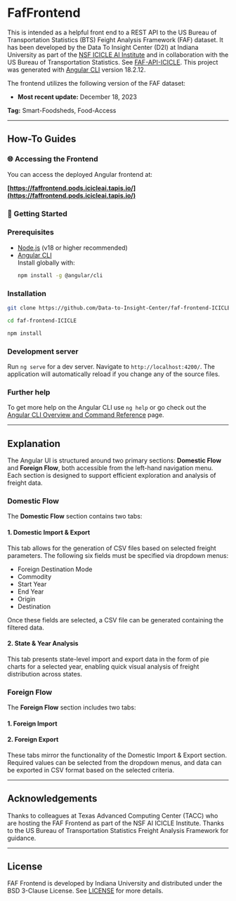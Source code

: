 # FafFrontend

This is intended as a helpful front end to a REST API to the US Bureau of Transportation Statistics (BTS) Feight Analysis Framework (FAF) dataset. It has been developed by the Data To Insight Center (D2I) at Indiana University as part of the [NSF ICICLE AI Institute](https://icicle.osu.edu/) and in collaboration with the US Bureau of Transportation Statistics. See [FAF-API-ICICLE](https://github.com/Data-to-Insight-Cnter/faf-api-dev). This project was generated with [Angular CLI](https://github.com/angular/angular-cli) version 18.2.12.

The frontend utilizes the following version of the FAF dataset:

- **Most recent update:** December 18, 2023


**Tag:** Smart-Foodsheds, Food-Access

---
## How-To Guides

### 🌐 Accessing the Frontend

You can access the deployed Angular frontend at:

**[https://faffrontend.pods.icicleai.tapis.io/](https://faffrontend.pods.icicleai.tapis.io/)**


### 🚀 Getting Started

### Prerequisites

- [Node.js](https://nodejs.org/) (v18 or higher recommended)  
- [Angular CLI](https://angular.dev/tools/cli)  
  Install globally with:  
  ```bash
  npm install -g @angular/cli

### Installation
   ```bash
git clone https://github.com/Data-to-Insight-Center/faf-frontend-ICICLE.git
   ```
   ```bash
cd faf-frontend-ICICLE
   ```
   ```bash
npm install
   ```

### Development server

Run `ng serve` for a dev server. Navigate to `http://localhost:4200/`. The application will automatically reload if you change any of the source files.


### Further help

To get more help on the Angular CLI use `ng help` or go check out the [Angular CLI Overview and Command Reference](https://angular.dev/tools/cli) page.

---

##  Explanation

The Angular UI is structured around two primary sections: **Domestic Flow** and **Foreign Flow**, both accessible from the left-hand navigation menu. Each section is designed to support efficient exploration and analysis of freight data.

###  Domestic Flow

The **Domestic Flow** section contains two tabs:

#### 1. Domestic Import & Export
This tab allows for the generation of CSV files based on selected freight parameters. The following six fields must be specified via dropdown menus:

- Foreign Destination Mode  
- Commodity  
- Start Year  
- End Year  
- Origin  
- Destination  

Once these fields are selected, a CSV file can be generated containing the filtered data.

#### 2. State & Year Analysis
This tab presents state-level import and export data in the form of pie charts for a selected year, enabling quick visual analysis of freight distribution across states.


###  Foreign Flow

The **Foreign Flow** section includes two tabs:

#### 1. Foreign Import  
#### 2. Foreign Export  

These tabs mirror the functionality of the Domestic Import & Export section. Required values can be selected from the dropdown menus, and data can be exported in CSV format based on the selected criteria.

---

## Acknowledgements

Thanks to colleagues at Texas Advanced Computing Center (TACC) who are hosting the FAF Frontend as part of the NSF AI ICICLE Institute. Thanks to the US Bureau of Transportation Statistics Freight Analysis Framework for guidance.

---

## License

FAF Frontend is developed by Indiana University and distributed under the BSD 3-Clause License. See [LICENSE](LICENSE) for more details.

